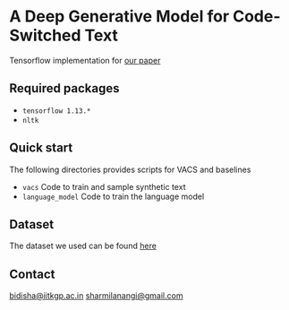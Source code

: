 # A Deep Generative Model for Code-Switched Text

Tensorflow implementation for [our paper](https://www.ijcai.org/proceedings/2019/0719.pdf)

## Required packages
- `tensorflow 1.13.*`
- `nltk`

## Quick start

The following directories provides scripts for VACS and baselines

- `vacs` Code to train and sample synthetic text
- `language_model` Code to train the language model

## Dataset

The dataset we used can be found [here](https://www.dropbox.com/s/3tkjobo8h2zupn8/Dataset_VACS.zip?dl=0) 

## Contact
bidisha@iitkgp.ac.in
sharmilanangi@gmail.com


